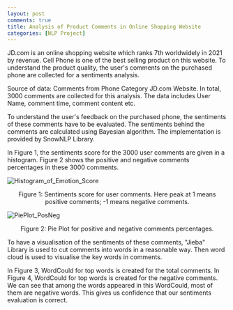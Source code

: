 ```yaml
---
layout: post
comments: true
title: Analysis of Product Comments in Online Shopping Website
categories: [NLP Project]
---
```


<!-- url is: /home/category/year/month/day/XXX.html -->

JD.com is an online shopping website which ranks 7th worldwidely in 2021 by revenue. Cell Phone is one of the best selling product on this website. To understand the product quality, the user's comments on the purchased phone are collected for a sentiments analysis.

Source of data:  Comments from Phone Category JD.com Website. In total, 3000 comments are collected for this analysis. The data includes User Name, comment time, comment content etc.

To understand the user's feedback on the purchased phone, the sentiments of these comments have to be evaluated. The sentiments behind the comments are calculated using Bayesian algorithm. The implementation is provided by SnowNLP Library. 

In Figure 1, the sentiments score for the 3000 user comments are given in a histogram. Figure 2 shows the positive and negative comments percentages in these 3000 comments.

![Histogram_of_Emotion_Score](../../../../../figure/JDComments/Histogram_of_Emotion_Score.png)
<center>Figure 1: Sentiments score for user comments. Here peak at 1 means positive comments; -1 means negative comments.  </center>

![PiePlot_PosNeg](../../../../../figure/JDComments/PiePlot_PosNeg.png)
<center>Figure 2: Pie Plot for positive and negative comments percentages. </center>

To have a visualisation of the sentiments of these comments, "Jieba" Library is used to cut comments into words in a reasonable way. Then word cloud is used to visualise the key words in comments.

In Figure 3, WordCould for top words is created for the total comments. In Figure 4, WordCould for top words is created for the negative comments. We can see that among the words appeared in this WordCould, most of them are negative words. This gives us confidence that our sentiments evaluation is correct.

